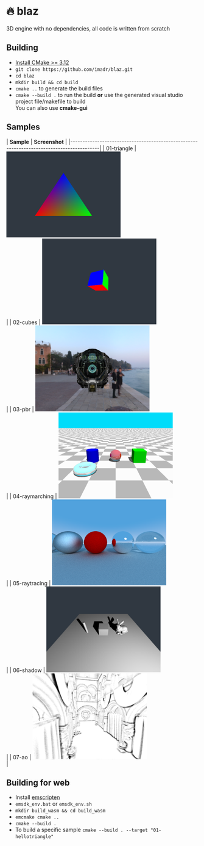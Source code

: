 # 🔥 blaz

3D engine with no dependencies, all code is written from scratch

## Building

- [Install CMake >= 3.12](https://cmake.org/download/)
- ```git clone https://github.com/imadr/blaz.git```
- ```cd blaz```
- ```mkdir build && cd build```
- ```cmake ..``` to generate the build files
- ```cmake --build .``` to run the build **or** use the generated visual studio project file/makefile to build<br>You can also use **cmake-gui**

## Samples


| <b>Sample</b>         | <b>Screenshot</b>                                                |
|------------------------------------------------------------------------------------------|
| 01-triangle           | <img src="/samples/tests/01-hellotriangle.png" width="300"/><br> |
| 02-cubes              | <img src="/samples/tests/02-cubes.png" width="300"/><br>         |
| 03-pbr                | <img src="/samples/tests/03-pbr.png" width="300"/><br>           |
| 04-raymarching        | <img src="/samples/tests/04-raymarching.png" width="300"/><br>   |
| 05-raytracing         | <img src="/samples/tests/05-raytracing.png" width="300"/><br>    |
| 06-shadow             | <img src="/samples/tests/06-shadow.png" width="300"/><br>        |
| 07-ao                 | <img src="/samples/tests/07-ao.png" width="300"/><br>            |

## Building for web

- Install [emscripten](https://emscripten.org/)
- ```emsdk_env.bat``` or ```emsdk_env.sh```
- ```mkdir build_wasm && cd build_wasm```
- ```emcmake cmake ..```
- ```cmake --build .```
- To build a specific sample ```cmake --build . --target "01-hellotriangle"```
